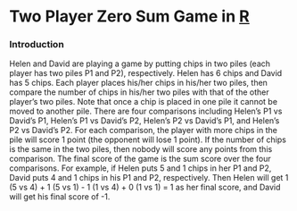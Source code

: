 # Two Player Zero Sum Game in [R](/Program.R)

### Introduction
Helen and David are playing a game by putting chips in two piles (each player has two piles P1 and P2), respectively. Helen has 6 chips and David has 5 chips. Each player places his/her chips in his/her two piles, then compare the number of chips in his/her two piles with that of the other player’s two piles. Note that once a chip is placed in one pile it cannot be moved to another pile. There are four comparisons including Helen’s P1 vs David’s P1, Helen’s P1 vs David’s P2, Helen’s P2 vs David’s P1, and Helen’s P2 vs David’s P2. For each comparison, the player with more chips in the pile will score 1 point (the opponent will lose 1 point). If the number of chips is the same in the two piles, then nobody will score any points from this comparison. The final score of the game is the sum score over the four comparisons. For example, if Helen puts 5 and 1 chips in her P1 and P2, David puts 4 and 1 chips in his P1 and P2, respectively. Then Helen will get 1 (5 vs 4) + 1 (5 vs 1) - 1 (1 vs 4) + 0 (1 vs 1) = 1 as her final score, and David will get his final score of -1.